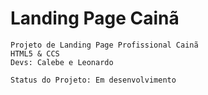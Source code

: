 <H1>Landing Page Cainã</h1>

```
Projeto de Landing Page Profissional Cainã
HTML5 & CCS
Devs: Calebe e Leonardo

Status do Projeto: Em desenvolvimento
```
